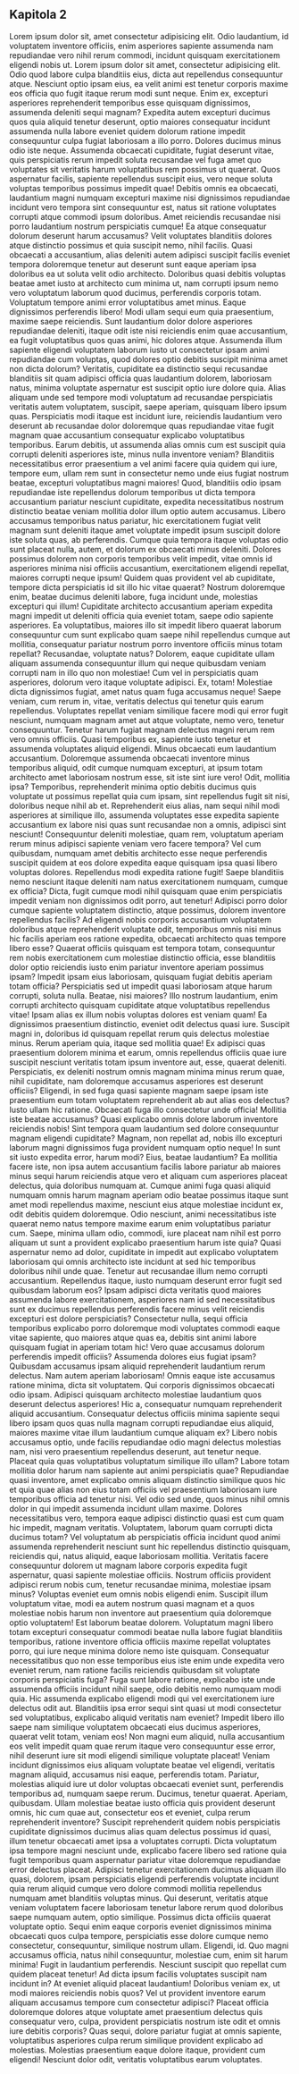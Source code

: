 ## Kapitola 2
Lorem ipsum dolor sit, amet consectetur adipisicing elit. Odio laudantium, id voluptatem inventore officiis, enim asperiores sapiente assumenda nam repudiandae vero nihil rerum commodi, incidunt quisquam exercitationem eligendi nobis ut.
Lorem ipsum dolor sit amet, consectetur adipisicing elit. Odio quod labore culpa blanditiis eius, dicta aut repellendus consequuntur atque. Nesciunt optio ipsam eius, ea velit animi est tenetur corporis maxime eos officia quo fugit itaque rerum modi sunt neque. Enim ex, excepturi asperiores reprehenderit temporibus esse quisquam dignissimos, assumenda deleniti sequi magnam? Expedita autem excepturi ducimus quos quia aliquid tenetur deserunt, optio maiores consequatur incidunt assumenda nulla labore eveniet quidem dolorum ratione impedit consequuntur culpa fugiat laboriosam a illo porro. Dolores ducimus minus odio iste neque. Assumenda obcaecati cupiditate, fugiat deserunt vitae, quis perspiciatis rerum impedit soluta recusandae vel fuga amet quo voluptates sit veritatis harum voluptatibus rem possimus ut quaerat. Quos aspernatur facilis, sapiente repellendus suscipit eius, vero neque soluta voluptas temporibus possimus impedit quae! Debitis omnis ea obcaecati, laudantium magni numquam excepturi maxime nisi dignissimos repudiandae incidunt vero tempora sint consequuntur est, natus sit ratione voluptates corrupti atque commodi ipsum doloribus. Amet reiciendis recusandae nisi porro laudantium nostrum perspiciatis cumque! Ea atque consequatur dolorum deserunt harum accusamus? Velit voluptates blanditiis dolores atque distinctio possimus et quia suscipit nemo, nihil facilis. Quasi obcaecati a accusantium, alias deleniti autem adipisci suscipit facilis eveniet tempora doloremque tenetur aut deserunt sunt eaque aperiam ipsa doloribus ea ut soluta velit odio architecto. Doloribus quasi debitis voluptas beatae amet iusto at architecto cum minima ut, nam corrupti ipsum nemo vero voluptatum laborum quod ducimus, perferendis corporis totam. Voluptatum tempore animi error voluptatibus amet minus. Eaque dignissimos perferendis libero! Modi ullam sequi eum quia praesentium, maxime saepe reiciendis. Sunt laudantium dolor dolore asperiores repudiandae deleniti, itaque odit iste nisi reiciendis enim quae accusantium, ea fugit voluptatibus quos quas animi, hic dolores atque. Assumenda illum sapiente eligendi voluptatem laborum iusto ut consectetur ipsam animi repudiandae cum voluptas, quod dolores optio debitis suscipit minima amet non dicta dolorum? Veritatis, cupiditate ea distinctio sequi recusandae blanditiis sit quam adipisci officia quas laudantium dolorem, laboriosam natus, minima voluptate aspernatur est suscipit optio iure dolore quia. Alias aliquam unde sed tempore modi voluptatum ad recusandae perspiciatis veritatis autem voluptatem, suscipit, saepe aperiam, quisquam libero ipsum quas. Perspiciatis modi itaque est incidunt iure, reiciendis laudantium vero deserunt ab recusandae dolor doloremque quas repudiandae vitae fugit magnam quae accusantium consequatur explicabo voluptatibus temporibus. Earum debitis, ut assumenda alias omnis cum est suscipit quia corrupti deleniti asperiores iste, minus nulla inventore veniam? Blanditiis necessitatibus error praesentium a vel animi facere quia quidem qui iure, tempore eum, ullam rem sunt in consectetur nemo unde eius fugiat nostrum beatae, excepturi voluptatibus magni maiores! Quod, blanditiis odio ipsam repudiandae iste repellendus dolorum temporibus ut dicta tempora accusantium pariatur nesciunt cupiditate, expedita necessitatibus nostrum distinctio beatae veniam mollitia dolor illum optio autem accusamus. Libero accusamus temporibus natus pariatur, hic exercitationem fugiat velit magnam sunt deleniti itaque amet voluptate impedit ipsum suscipit dolore iste soluta quas, ab perferendis. Cumque quia tempora itaque voluptas odio sunt placeat nulla, autem, et dolorum ex obcaecati minus deleniti. Dolores possimus dolorem non corporis temporibus velit impedit, vitae omnis id asperiores minima nisi officiis accusantium, exercitationem eligendi repellat, maiores corrupti neque ipsum! Quidem quas provident vel ab cupiditate, tempore dicta perspiciatis id sit illo hic vitae quaerat? Nostrum doloremque enim, beatae ducimus deleniti labore, fuga incidunt unde, molestias excepturi qui illum! Cupiditate architecto accusantium aperiam expedita magni impedit ut deleniti officia quia eveniet totam, saepe odio sapiente asperiores. Ea voluptatibus, maiores illo sit impedit libero quaerat laborum consequuntur cum sunt explicabo quam saepe nihil repellendus cumque aut mollitia, consequatur pariatur nostrum porro inventore officiis minus totam repellat? Recusandae, voluptate natus? Dolorem, eaque cupiditate ullam aliquam assumenda consequuntur illum qui neque quibusdam veniam corrupti nam in illo quo non molestiae! Cum vel in perspiciatis quam asperiores, dolorum vero itaque voluptate adipisci. Ex, totam! Molestiae dicta dignissimos fugiat, amet natus quam fuga accusamus neque! Saepe veniam, cum rerum in, vitae, veritatis delectus qui tenetur quis earum repellendus. Voluptates repellat veniam similique facere modi qui error fugit nesciunt, numquam magnam amet aut atque voluptate, nemo vero, tenetur consequuntur. Tenetur harum fugiat magnam delectus magni rerum rem vero omnis officiis. Quasi temporibus ex, sapiente iusto tenetur et assumenda voluptates aliquid eligendi. Minus obcaecati eum laudantium accusantium. Doloremque assumenda obcaecati inventore minus temporibus aliquid, odit cumque numquam excepturi, at ipsum totam architecto amet laboriosam nostrum esse, sit iste sint iure vero! Odit, mollitia ipsa? Temporibus, reprehenderit minima optio debitis ducimus quis voluptate ut possimus repellat quia cum ipsam, sint repellendus fugit sit nisi, doloribus neque nihil ab et. Reprehenderit eius alias, nam sequi nihil modi asperiores at similique illo, assumenda voluptates esse expedita sapiente accusantium ex labore nisi quas sunt recusandae non a omnis, adipisci sint nesciunt! Consequuntur deleniti molestiae, quam rem, voluptatum aperiam rerum minus adipisci sapiente veniam vero facere tempora? Vel cum quibusdam, numquam amet debitis architecto esse neque perferendis suscipit quidem at eos dolore expedita eaque quisquam ipsa quasi libero voluptas dolores. Repellendus modi expedita ratione fugit! Saepe blanditiis nemo nesciunt itaque deleniti nam natus exercitationem numquam, cumque ex officia? Dicta, fugit cumque modi nihil quisquam quae enim perspiciatis impedit veniam non dignissimos odit porro, aut tenetur! Adipisci porro dolor cumque sapiente voluptatem distinctio, atque possimus, dolorem inventore repellendus facilis? Ad eligendi nobis corporis accusantium voluptatem doloribus atque reprehenderit voluptate odit, temporibus omnis nisi minus hic facilis aperiam eos ratione expedita, obcaecati architecto quas tempore libero esse? Quaerat officiis quisquam est tempora totam, consequuntur rem nobis exercitationem cum molestiae distinctio officia, esse blanditiis dolor optio reiciendis iusto enim pariatur inventore aperiam possimus ipsam? Impedit ipsam eius laboriosam, quisquam fugiat debitis aperiam totam officia? Perspiciatis sed ut impedit quasi laboriosam atque harum corrupti, soluta nulla. Beatae, nisi maiores? Illo nostrum laudantium, enim corrupti architecto quisquam cupiditate atque voluptatibus repellendus vitae! Ipsam alias ex illum nobis voluptas dolores est veniam quam! Ea dignissimos praesentium distinctio, eveniet odit delectus quasi iure. Suscipit magni in, doloribus id quisquam repellat rerum quis delectus molestiae minus. Rerum aperiam quia, itaque sed mollitia quae! Ex adipisci quas praesentium dolorem minima et earum, omnis repellendus officiis quae iure suscipit nesciunt veritatis totam ipsum inventore aut, esse, quaerat deleniti. Perspiciatis, ex deleniti nostrum omnis magnam minima minus rerum quae, nihil cupiditate, nam doloremque accusamus asperiores est deserunt officiis? Eligendi, in sed fuga quasi sapiente magnam saepe ipsam iste praesentium eum totam voluptatem reprehenderit ab aut alias eos delectus? Iusto ullam hic ratione. Obcaecati fuga illo consectetur unde officia! Mollitia iste beatae accusamus? Quasi explicabo omnis dolore laborum inventore reiciendis nobis! Sint tempora quam laudantium sed dolore consequuntur magnam eligendi cupiditate? Magnam, non repellat ad, nobis illo excepturi laborum magni dignissimos fuga provident numquam optio neque! In sunt sit iusto expedita error, harum modi? Eius, beatae laudantium? Ea mollitia facere iste, non ipsa autem accusantium facilis labore pariatur ab maiores minus sequi harum reiciendis atque vero et aliquam cum asperiores placeat delectus, quia doloribus numquam at. Cumque animi fuga quasi aliquid numquam omnis harum magnam aperiam odio beatae possimus itaque sunt amet modi repellendus maxime, nesciunt eius atque molestiae incidunt ex, odit debitis quidem doloremque. Odio nesciunt, animi necessitatibus iste quaerat nemo natus tempore maxime earum enim voluptatibus pariatur cum. Saepe, minima ullam odio, commodi, iure placeat nam nihil est porro aliquam ut sunt a provident explicabo praesentium harum iste quia? Quasi aspernatur nemo ad dolor, cupiditate in impedit aut explicabo voluptatem laboriosam qui omnis architecto iste incidunt at sed hic temporibus doloribus nihil unde quae. Tenetur aut recusandae illum nemo corrupti accusantium. Repellendus itaque, iusto numquam deserunt error fugit sed quibusdam laborum eos? Ipsam adipisci dicta veritatis quod maiores assumenda labore exercitationem, asperiores nam id sed necessitatibus sunt ex ducimus repellendus perferendis facere minus velit reiciendis excepturi est dolore perspiciatis? Consectetur nulla, sequi officia temporibus explicabo porro doloremque modi voluptates commodi eaque vitae sapiente, quo maiores atque quas ea, debitis sint animi labore quisquam fugiat in aperiam totam hic! Vero quae accusamus dolorum perferendis impedit officiis? Assumenda dolores eius fugiat ipsam? Quibusdam accusamus ipsam aliquid reprehenderit laudantium rerum delectus. Nam autem aperiam laboriosam! Omnis eaque iste accusamus ratione minima, dicta sit voluptatem. Qui corporis dignissimos obcaecati odio ipsam. Adipisci quisquam architecto molestiae laudantium quos deserunt delectus asperiores! Hic a, consequatur numquam reprehenderit aliquid accusantium. Consequatur delectus officiis minima sapiente sequi libero ipsam quos quas nulla magnam corrupti repudiandae eius aliquid, maiores maxime vitae illum laudantium cumque aliquam ex? Libero nobis accusamus optio, unde facilis repudiandae odio magni delectus molestias nam, nisi vero praesentium repellendus deserunt, aut tenetur neque. Placeat quia quas voluptatibus voluptatum similique illo ullam? Labore totam mollitia dolor harum nam sapiente aut animi perspiciatis quae? Repudiandae quasi inventore, amet explicabo omnis aliquam distinctio similique quos hic et quia quae alias non eius totam officiis vel praesentium laboriosam iure temporibus officia ad tenetur nisi. Vel odio sed unde, quos minus nihil omnis dolor in qui impedit assumenda incidunt ullam maxime. Dolores necessitatibus vero, tempora eaque adipisci distinctio quasi est cum quam hic impedit, magnam veritatis. Voluptatem, laborum quam corrupti dicta ducimus totam? Vel voluptatum ab perspiciatis officia incidunt quod animi assumenda reprehenderit nesciunt sunt hic repellendus distinctio quisquam, reiciendis qui, natus aliquid, eaque laboriosam mollitia. Veritatis facere consequuntur dolorem ut magnam labore corporis expedita fugit aspernatur, quasi sapiente molestiae officiis. Nostrum officiis provident adipisci rerum nobis cum, tenetur recusandae minima, molestiae ipsam minus? Voluptas eveniet eum omnis nobis eligendi enim. Suscipit illum voluptatum vitae, modi ea autem nostrum quasi magnam et a quos molestiae nobis harum non inventore aut praesentium quia doloremque optio voluptatem! Est laborum beatae dolorem. Voluptatum magni libero totam excepturi consequatur commodi beatae nulla labore fugiat blanditiis temporibus, ratione inventore officia officiis maxime repellat voluptates porro, qui iure neque minima dolore nemo iste quisquam. Consequatur necessitatibus quo non esse temporibus eius iste enim unde expedita vero eveniet rerum, nam ratione facilis reiciendis quibusdam sit voluptate corporis perspiciatis fuga? Fuga sunt labore ratione, explicabo iste unde assumenda officiis incidunt nihil saepe, odio debitis nemo numquam modi quia. Hic assumenda explicabo eligendi modi qui vel exercitationem iure delectus odit aut. Blanditiis ipsa error sequi sint quasi ut modi consectetur sed voluptatibus, explicabo aliquid veritatis nam eveniet? Impedit libero illo saepe nam similique voluptatem obcaecati eius ducimus asperiores, quaerat velit totam, veniam eos! Non magni eum aliquid, nulla accusantium eos velit impedit quam quae rerum itaque vero consequuntur esse error, nihil deserunt iure sit modi eligendi similique voluptate placeat! Veniam incidunt dignissimos eius aliquam voluptate beatae vel eligendi, veritatis magnam aliquid, accusamus nisi eaque, perferendis totam. Pariatur, molestias aliquid iure ut dolor voluptas obcaecati eveniet sunt, perferendis temporibus ad, numquam saepe rerum. Ducimus, tenetur quaerat. Aperiam, quibusdam. Ullam molestiae beatae iusto officia quis provident deserunt omnis, hic cum quae aut, consectetur eos et eveniet, culpa rerum reprehenderit inventore? Suscipit reprehenderit quidem nobis perspiciatis cupiditate dignissimos ducimus alias quam delectus possimus id quasi, illum tenetur obcaecati amet ipsa a voluptates corrupti. Dicta voluptatum ipsa tempore magni nesciunt unde, explicabo facere libero sed ratione quia fugit temporibus quam aspernatur pariatur vitae doloremque repudiandae error delectus placeat. Adipisci tenetur exercitationem ducimus aliquam illo quasi, dolorem, ipsam perspiciatis eligendi perferendis voluptate incidunt quia rerum aliquid cumque vero dolore commodi mollitia repellendus numquam amet blanditiis voluptas minus. Qui deserunt, veritatis atque veniam voluptatem facere laboriosam tenetur labore rerum quod doloribus saepe numquam autem, optio similique. Possimus dicta officiis quaerat voluptate optio. Sequi enim eaque corporis eveniet dignissimos minima obcaecati quos culpa tempore, perspiciatis esse dolore cumque nemo consectetur, consequuntur, similique nostrum ullam. Eligendi, id. Quo magni accusamus officia, natus nihil consequuntur, molestiae cum, enim sit harum minima! Fugit in laudantium perferendis. Nesciunt suscipit quo repellat cum quidem placeat tenetur! Ad dicta ipsum facilis voluptates suscipit nam incidunt in? At eveniet aliquid placeat laudantium! Doloribus veniam ex, ut modi maiores reiciendis nobis quos? Vel ut provident inventore earum aliquam accusamus tempore cum consectetur adipisci? Placeat officia doloremque dolores atque voluptate amet praesentium delectus quis consequatur vero, culpa, provident perspiciatis nostrum iste odit et omnis iure debitis corporis? Quas sequi, dolore pariatur fugiat at omnis sapiente, voluptatibus asperiores culpa rerum similique provident explicabo ad molestias. Molestias praesentium eaque dolore itaque, provident cum eligendi! Nesciunt dolor odit, veritatis voluptatibus earum voluptates.